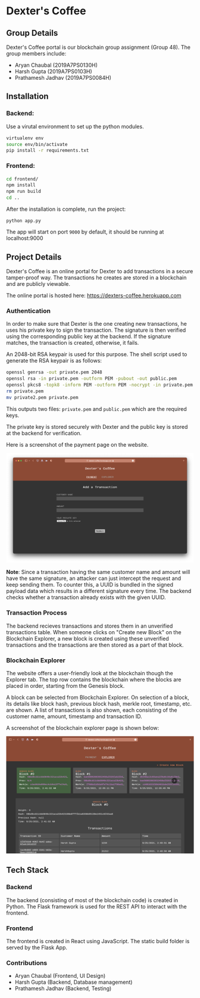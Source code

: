 # Dexter's Coffee
## Group Details
Dexter's Coffee portal is our blockchain group assignment (Group 48).
The group members include:
- Aryan Chaubal (2019A7PS0130H)
- Harsh Gupta (2019A7PS0103H)
- Prathamesh Jadhav (2019A7PS0084H)

## Installation

### Backend:

Use a virutal environment to set up the python modules.
```sh
virtualenv env
source env/bin/activate
pip install -r requirements.txt
```

### Frontend:
```sh
cd frontend/
npm install
npm run build
cd ..
```
After the installation is complete, run the project:
```
python app.py
```
The app will start on port `9000` by default, it should be running at localhost:9000


## Project Details
Dexter's Coffee is an online portal for Dexter to add transactions in a secure tamper-proof way. The transactions he creates are stored in a blockchain and are publicly viewable.

The online portal is hosted here: https://dexters-coffee.herokuapp.com


### Authentication
In order to make sure that Dexter is the one creating new transactions, he uses his private key to sign the transaction. The signature is then verified using the corresponding public key at the backend. If the signature matches, the transaction is created, otherwise, it fails.

An 2048-bit RSA keypair is used for this purpose. The shell script used to generate the RSA keypair is as follows:
```sh
openssl genrsa -out private.pem 2048
openssl rsa -in private.pem -outform PEM -pubout -out public.pem
openssl pkcs8 -topk8 -inform PEM -outform PEM -nocrypt -in private.pem -out private2.pem
rm private.pem
mv private2.pem private.pem
```
This outputs two files: `private.pem` and `public.pem` which are the required keys.

The private key is stored securely with Dexter and the public key is stored at the backend for verification. 

Here is a screenshot of the payment page on the website.

![Payment](/documentation/resources/payment.png)

**Note**: Since a transaction having the same customer name and amount will have the same signature, an attacker can just intercept the request and keep sending them. To counter this, a UUID is bundled in the signed payload data which results in a different signature every time. The backend checks whether a transaction already exists with the given UUID. 

### Transaction Process
The backend recieves transactions and stores them in an unverified transactions table. When someone clicks on "Create new Block" on the Blockchain Explorer, a new block is created using these unverified transactions and the transactions are then stored as a part of that block.

### Blockchain Explorer
The website offers a user-friendly look at the blockchain though the Explorer tab. The top row contains the blockchain where the blocks are placed in order, starting from the Genesis block. 

A block can be selected from Blockchain Explorer. On selection of a block, its details like block hash, previous block hash, merkle root, timestamp, etc. are shown. A list of transactions is also shown, each consisting of the customer name, amount, timestamp and transaction ID.

A screenshot of the blockchain explorer page is shown below:

![Explorer](/documentation/resources/explorer.png)

## Tech Stack
### Backend
The backend (consisting of most of the blockchain code) is created in Python. The Flask framework is used for the REST API to interact with the frontend.

### Frontend
The frontend is created in React using JavaScript. The static build folder is served by the Flask App.

### Contributions
- Aryan Chaubal (Frontend, UI Design)
- Harsh Gupta (Backend, Database management)
- Prathamesh Jadhav (Backend, Testing)